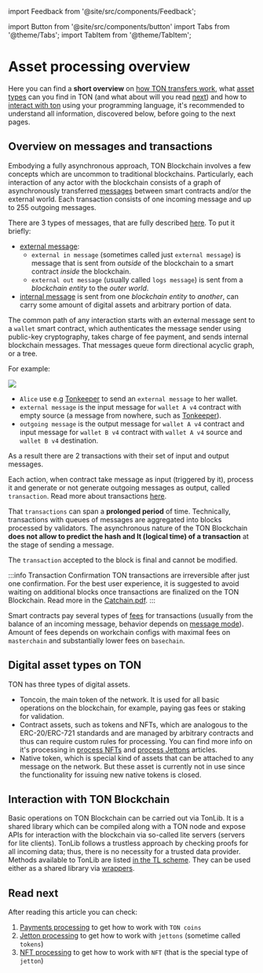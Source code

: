 import Feedback from '@site/src/components/Feedback';

import Button from '@site/src/components/button'
import Tabs from '@theme/Tabs';
import TabItem from '@theme/TabItem';

# Asset processing overview

Here you can find a **short overview** on [how TON transfers work](/v3/documentation/dapps/assets/overview#overview-on-messages-and-transactions), what [asset types](/v3/documentation/dapps/assets/overview#digital-asset-types-on-ton) can you find in TON (and what about will you read [next](/v3/documentation/dapps/assets/overview#read-next)) and how to [interact with ton](/v3/documentation/dapps/assets/overview#interaction-with-ton-blockchain) using your programming language, it's recommended to understand all information, discovered below, before going to the next pages.

## Overview on messages and transactions

Embodying a fully asynchronous approach, TON Blockchain involves a few concepts which are uncommon to traditional blockchains. Particularly, each interaction of any actor with the blockchain consists of a graph of asynchronously transferred [messages](/v3/documentation/smart-contracts/message-management/messages-and-transactions) between smart contracts and/or the external world. Each transaction consists of one incoming message and up to 255 outgoing messages.

There are 3 types of messages, that are fully described [here](/v3/documentation/smart-contracts/message-management/sending-messages#types-of-messages). To put it briefly:

- [external message](/v3/documentation/smart-contracts/message-management/external-messages):
  - `external in message` (sometimes called just `external message`) is message that is sent from _outside_ of the blockchain to a smart contract _inside_ the blockchain.
  - `external out message` (usually called `logs message`) is sent from a _blockchain entity_ to the _outer world_.
- [internal message](/v3/documentation/smart-contracts/message-management/internal-messages) is sent from one _blockchain entity_ to _another_, can carry some amount of digital assets and arbitrary portion of data.

The common path of any interaction starts with an external message sent to a `wallet` smart contract, which authenticates the message sender using public-key cryptography, takes charge of fee payment, and sends internal blockchain messages. That messages queue form directional acyclic graph, or a tree.

For example:

![](/img/docs/asset-processing/alicemsgDAG.svg)

- `Alice` use e.g [Tonkeeper](https://tonkeeper.com/) to send an `external message` to her wallet.
- `external message` is the input message for `wallet A v4` contract with empty source (a message from nowhere, such as [Tonkeeper](https://tonkeeper.com/)).
- `outgoing message` is the output message for `wallet A v4` contract and input message for `wallet B v4` contract with `wallet A v4` source and `wallet B v4` destination.

As a result there are 2 transactions with their set of input and output messages.

Each action, when contract take message as input (triggered by it), process it and generate or not generate outgoing messages as output, called `transaction`. Read more about transactions [here](/v3/documentation/smart-contracts/message-management/messages-and-transactions#what-is-a-transaction).

That `transactions` can span a **prolonged period** of time. Technically, transactions with queues of messages are aggregated into blocks processed by validators. The asynchronous nature of the TON Blockchain **does not allow to predict the hash and lt (logical time) of a transaction** at the stage of sending a message.

The `transaction` accepted to the block is final and cannot be modified.

:::info Transaction Confirmation
TON transactions are irreversible after just one confirmation. For the best user experience, it is suggested to avoid waiting on additional blocks once transactions are finalized on the TON Blockchain. Read more in the [Catchain.pdf](https://docs.ton.org/catchain.pdf#page=3).
:::

Smart contracts pay several types of [fees](/v3/documentation/smart-contracts/transaction-fees/fees) for transactions (usually from the balance of an incoming message, behavior depends on [message mode](/v3/documentation/smart-contracts/message-management/sending-messages#message-modes)). Amount of fees depends on workchain configs with maximal fees on `masterchain` and substantially lower fees on `basechain`.

## Digital asset types on TON

TON has three types of digital assets.

- Toncoin, the main token of the network. It is used for all basic operations on the blockchain, for example, paying gas fees or staking for validation.
- Contract assets, such as tokens and NFTs, which are analogous to the ERC-20/ERC-721 standards and are managed by arbitrary contracts and thus can require custom rules for processing. You can find more info on it's processing in [process NFTs](/v3/guidelines/dapps/asset-processing/nft-processing/nfts) and [process Jettons](/v3/guidelines/dapps/asset-processing/jettons) articles.
- Native token, which is special kind of assets that can be attached to any message on the network. But these asset is currently not in use since the functionality for issuing new native tokens is closed.

## Interaction with TON Blockchain

Basic operations on TON Blockchain can be carried out via TonLib. It is a shared library which can be compiled along with a TON node and expose APIs for interaction with the blockchain via so-called lite servers (servers for lite clients). TonLib follows a trustless approach by checking proofs for all incoming data; thus, there is no necessity for a trusted data provider. Methods available to TonLib are listed [in the TL scheme](https://github.com/ton-blockchain/ton/blob/master/tl/generate/scheme/tonlib_api.tl#L234). They can be used either as a shared library via [wrappers](/v3/guidelines/dapps/asset-processing/payments-processing/#sdks).

## Read next

After reading this article you can check:

1. [Payments processing](/v3/guidelines/dapps/asset-processing/payments-processing) to get how to work with `TON coins`
2. [Jetton processing](/v3/guidelines/dapps/asset-processing/jettons) to get how to work with `jettons` (sometime called `tokens`)
3. [NFT processing](/v3/guidelines/dapps/asset-processing/nft-processing/nfts) to get how to work with `NFT` (that is the special type of `jetton`)

<Feedback />

